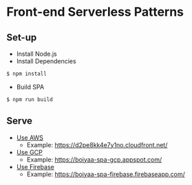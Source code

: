 # Front-end Serverless Patterns

## Set-up

* Install Node.js
* Install Dependencies

```sh
$ npm install
```

* Build SPA

```sh
$ npm run build
```

## Serve

* [Use AWS](use-aws.md)
  * Example: https://d2pe8kk4e7y1no.cloudfront.net/
* [Use GCP](use-gcp.md)
  * Example: https://boiyaa-spa-gcp.appspot.com/
* [Use Firebase](use-firebase.md)
  * Example: https://boiyaa-spa-firebase.firebaseapp.com/
